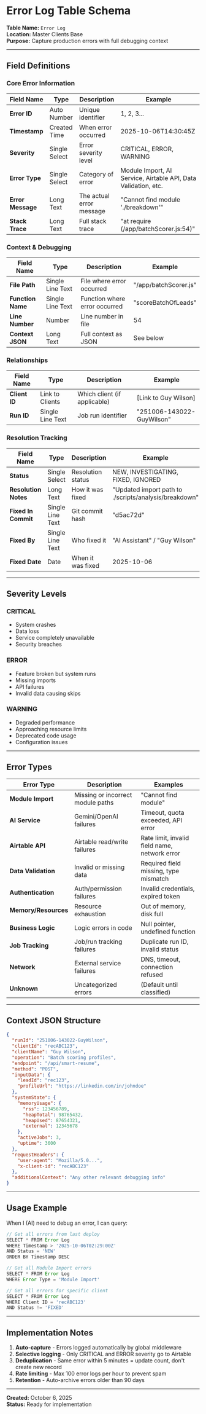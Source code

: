 # Error Log Table Schema

**Table Name:** `Error Log`  
**Location:** Master Clients Base  
**Purpose:** Capture production errors with full debugging context

---

## Field Definitions

### Core Error Information

| Field Name | Type | Description | Example |
|------------|------|-------------|---------|
| **Error ID** | Auto Number | Unique identifier | 1, 2, 3... |
| **Timestamp** | Created Time | When error occurred | 2025-10-06T14:30:45Z |
| **Severity** | Single Select | Error severity level | CRITICAL, ERROR, WARNING |
| **Error Type** | Single Select | Category of error | Module Import, AI Service, Airtable API, Data Validation, etc. |
| **Error Message** | Long Text | The actual error message | "Cannot find module './breakdown'" |
| **Stack Trace** | Long Text | Full stack trace | "at require (/app/batchScorer.js:54)" |

### Context & Debugging

| Field Name | Type | Description | Example |
|------------|------|-------------|---------|
| **File Path** | Single Line Text | File where error occurred | "/app/batchScorer.js" |
| **Function Name** | Single Line Text | Function where error occurred | "scoreBatchOfLeads" |
| **Line Number** | Number | Line number in file | 54 |
| **Context JSON** | Long Text | Full context as JSON | See below |

### Relationships

| Field Name | Type | Description | Example |
|------------|------|-------------|---------|
| **Client ID** | Link to Clients | Which client (if applicable) | [Link to Guy Wilson] |
| **Run ID** | Single Line Text | Job run identifier | "251006-143022-GuyWilson" |

### Resolution Tracking

| Field Name | Type | Description | Example |
|------------|------|-------------|---------|
| **Status** | Single Select | Resolution status | NEW, INVESTIGATING, FIXED, IGNORED |
| **Resolution Notes** | Long Text | How it was fixed | "Updated import path to ./scripts/analysis/breakdown" |
| **Fixed In Commit** | Single Line Text | Git commit hash | "d5ac72d" |
| **Fixed By** | Single Line Text | Who fixed it | "AI Assistant" / "Guy Wilson" |
| **Fixed Date** | Date | When it was fixed | 2025-10-06 |

---

## Severity Levels

### CRITICAL
- System crashes
- Data loss
- Service completely unavailable
- Security breaches

### ERROR
- Feature broken but system runs
- Missing imports
- API failures
- Invalid data causing skips

### WARNING
- Degraded performance
- Approaching resource limits
- Deprecated code usage
- Configuration issues

---

## Error Types

| Error Type | Description | Examples |
|------------|-------------|----------|
| **Module Import** | Missing or incorrect module paths | "Cannot find module" |
| **AI Service** | Gemini/OpenAI failures | Timeout, quota exceeded, API error |
| **Airtable API** | Airtable read/write failures | Rate limit, invalid field name, network error |
| **Data Validation** | Invalid or missing data | Required field missing, type mismatch |
| **Authentication** | Auth/permission failures | Invalid credentials, expired token |
| **Memory/Resources** | Resource exhaustion | Out of memory, disk full |
| **Business Logic** | Logic errors in code | Null pointer, undefined function |
| **Job Tracking** | Job/run tracking failures | Duplicate run ID, invalid status |
| **Network** | External service failures | DNS, timeout, connection refused |
| **Unknown** | Uncategorized errors | (Default until classified) |

---

## Context JSON Structure

```json
{
  "runId": "251006-143022-GuyWilson",
  "clientId": "recABC123",
  "clientName": "Guy Wilson",
  "operation": "Batch scoring profiles",
  "endpoint": "/api/smart-resume",
  "method": "POST",
  "inputData": {
    "leadId": "rec123",
    "profileUrl": "https://linkedin.com/in/johndoe"
  },
  "systemState": {
    "memoryUsage": {
      "rss": 123456789,
      "heapTotal": 98765432,
      "heapUsed": 87654321,
      "external": 12345678
    },
    "activeJobs": 3,
    "uptime": 3600
  },
  "requestHeaders": {
    "user-agent": "Mozilla/5.0...",
    "x-client-id": "recABC123"
  },
  "additionalContext": "Any other relevant debugging info"
}
```

---

## Usage Example

When I (AI) need to debug an error, I can query:

```javascript
// Get all errors from last deploy
SELECT * FROM Error Log 
WHERE Timestamp > '2025-10-06T02:29:00Z' 
AND Status = 'NEW'
ORDER BY Timestamp DESC

// Get all Module Import errors
SELECT * FROM Error Log 
WHERE Error Type = 'Module Import'

// Get all errors for specific client
SELECT * FROM Error Log 
WHERE Client ID = 'recABC123'
AND Status != 'FIXED'
```

---

## Implementation Notes

1. **Auto-capture** - Errors logged automatically by global middleware
2. **Selective logging** - Only CRITICAL and ERROR severity go to Airtable
3. **Deduplication** - Same error within 5 minutes = update count, don't create new record
4. **Rate limiting** - Max 100 error logs per hour to prevent spam
5. **Retention** - Auto-archive errors older than 90 days

---

**Created:** October 6, 2025  
**Status:** Ready for implementation

